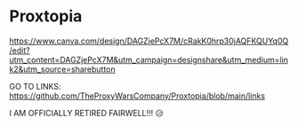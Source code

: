 # Proxtopia
https://www.canva.com/design/DAGZjePcX7M/cRakK0hrp30jAQFKQUYq0Q/edit?utm_content=DAGZjePcX7M&utm_campaign=designshare&utm_medium=link2&utm_source=sharebutton





GO TO LINKS: https://github.com/TheProxyWarsCompany/Proxtopia/blob/main/links

I AM OFFICIALLY RETIRED FAIRWELL!!! 
😥



